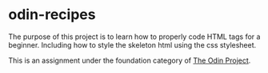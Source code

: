 # odin-recipes
The purpose of this project is to learn how to properly code HTML tags for a beginner. Including how to style the skeleton html using the css stylesheet.

This is an assignment under the foundation category of [The Odin Project](theodinproject.com).
